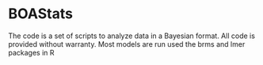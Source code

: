 # BOAStats

The code is a set of scripts to analyze data in a Bayesian format. All code is provided without warranty. 
Most models are run used the brms and lmer packages in R
